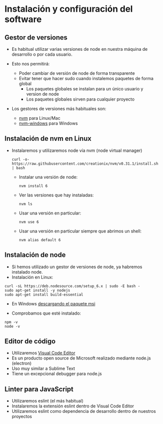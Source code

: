 # Instalación y configuración del software

## Gestor de versiones

* Es habitual utilizar varias versiones de node en nuestra máquina de desarrollo o por cada usuario.
* Esto nos permitirá:
  * Poder cambiar de versión de node de forma transparente
  * Evitar tener que hacer sudo cuando instalemos paquetes de forma global
    * Los paquetes globales se instalan para un único usuario y version de node
    * Los paquetes globales sirven para cualquier proyecto

* Los gestores de versiones más habituales son:
  * [nvm](https://github.com/creationix/nvm) para Linux/Mac
  * [nvm-windows](https://github.com/coreybutler/nvm-windows) para Windows


## Instalación de nvm en Linux

* Instalaremos y utilizaremos node vía nvm \(node virtual manager\)

  ```
  curl -o- https://raw.githubusercontent.com/creationix/nvm/v0.31.1/install.sh | bash
  ```

  * Instalar una versión de node:

    ```
    nvm install 6
    ```

  * Ver las versiones que hay instaladas:

    ```
    nvm ls
    ```

  * Usar una versión en particular:

    ```
    nvm use 6
    ```
  
  * Usar una versión en particular siempre que abrimos un shell:

    ```
    nvm alias default 6
    ```

## Instalación de node

* Si hemos utilizado un gestor de versiones de node, ya habremos instalado node.
* Instalación en Linux: 

```
curl -sL https://deb.nodesource.com/setup_6.x | sudo -E bash -
sudo apt-get install -y nodejs
sudo apt-get install build-essential
```

* En Windows [descargando el paquete msi](https://github.com/coreybutler/nvm-windows)

* Comprobamos que esté instalado:

```
npm -v
node -v
```



 

## Editor de código
* Utilizaremos [Visual Code Editor](https://code.visualstudio.com/)
* Es un producto open source de Microsoft realizado mediante node.js (electron)
* Uso muy similar a Sublime Text
* Tiene un excepcional debugger para node.js


## Linter para JavaScript
- Utilizaremos eslint (el más habitual)
- Instalaremos la extensión eslint dentro de Visual Code Editor
- Utilizaremos eslint como dependencia de desarrollo dentro de nuestros proyectos









